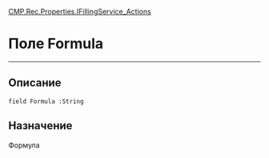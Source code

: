 ﻿---
Link: CMP.Rec.Properties.IFillingService_Actions.@Formula
---

<!---  Навигация
[Имя проекта](#) :
-->
[CMP.Rec.Properties.IFillingService_Actions](Default)

# Поле Formula
---

## Описание

    field Formula :String

<!--
## Аргументы{#Args}

### Аргумент1

Описание аргумента 1
-->

## Назначение

Формула

<!--
## Пример

    Formula...
-->

